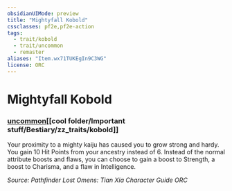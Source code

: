 ```yaml
---
obsidianUIMode: preview
title: "Mightyfall Kobold"
cssclasses: pf2e,pf2e-action
tags:
  - trait/kobold
  - trait/uncommon
  - remaster
aliases: "Item.wx71TUKEgIn9C3WG"
license: ORC
---
```

# Mightyfall Kobold

### [uncommon](cool%20folder/Important%20stuff/Bestiary/zz_traits/uncommon.md "Uncommon Rarity Trait")[[cool folder/Important stuff/Bestiary/zz_traits/kobold]]






Your proximity to a mighty kaiju has caused you to grow strong and hardy. You gain 10 Hit Points from your ancestry instead of 6. Instead of the normal attribute boosts and flaws, you can choose to gain a boost to Strength, a boost to Charisma, and a flaw in Intelligence.

*Source: Pathfinder Lost Omens: Tian Xia Character Guide*
*ORC*